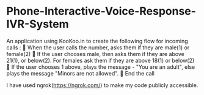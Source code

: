 # Phone-Interactive-Voice-Response-IVR-System

An application using KooKoo.in to create the following flow for incoming calls :
 When the user calls the number, asks them if they are male(1) or female(2)
 If the user chooses male, then asks them if they are above 21(1), or below(2). For
females ask them if they are above 18(1) or below(2)
 If the user chooses 1 above, plays the message - "You are an adult", else plays the
message "Minors are not allowed".
 End the call

I have used ngrok(https://ngrok.com/) to make my code publicly accessible.

